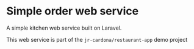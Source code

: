 # Simple order web service

A simple kitchen web service built on Laravel.

This web service is part of the `jr-cardona/restaurant-app` demo project